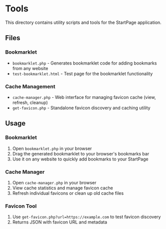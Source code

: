 # Tools

This directory contains utility scripts and tools for the StartPage application.

## Files

### Bookmarklet
- `bookmarklet.php` - Generates bookmarklet code for adding bookmarks from any website
- `test-bookmarklet.html` - Test page for the bookmarklet functionality

### Cache Management
- `cache-manager.php` - Web interface for managing favicon cache (view, refresh, cleanup)
- `get-favicon.php` - Standalone favicon discovery and caching utility

## Usage

### Bookmarklet
1. Open `bookmarklet.php` in your browser
2. Drag the generated bookmarklet to your browser's bookmarks bar
3. Use it on any website to quickly add bookmarks to your StartPage

### Cache Manager
1. Open `cache-manager.php` in your browser
2. View cache statistics and manage favicon cache
3. Refresh individual favicons or clean up old cache files

### Favicon Tool
1. Use `get-favicon.php?url=https://example.com` to test favicon discovery
2. Returns JSON with favicon URL and metadata 